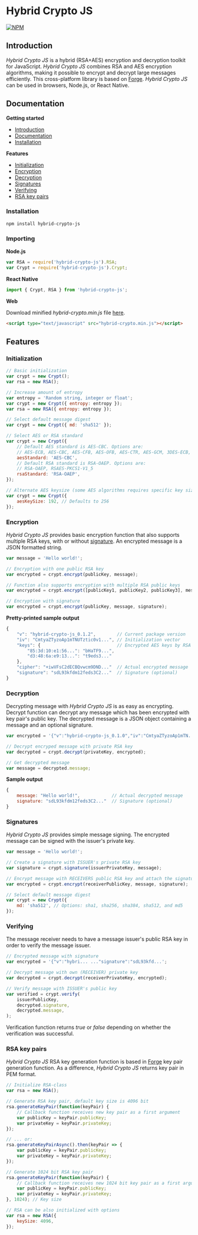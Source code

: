 # Hybrid Crypto JS

[![NPM](https://nodei.co/npm/hybrid-crypto-js.png)](https://nodei.co/npm/hybrid-crypto-js/)

## Introduction

<a name="introduction"></a>

_Hybrid Crypto JS_ is a hybrid (RSA+AES) encryption and decryption toolkit for JavaScript. _Hybrid Crypto JS_ combines RSA and AES encryption algorithms, making it possible to encrypt and decrypt large messages efficiently. This cross-platform library is based on [Forge](https://github.com/digitalbazaar/forge). _Hybrid Crypto JS_ can be used in browsers, Node.js, or React Native.

## Documentation

<a name="documentation"></a>

**Getting started**

-   [Introduction](#introduction)
-   [Documentation](#documentation)
-   [Installation](#installation)

**Features**

-   [Initialization](#initialization)
-   [Encryption](#encryption)
-   [Decryption](#decryption)
-   [Signatures](#signatures)
-   [Verifying](#verifying)
-   [RSA key pairs](#rsa-key-pairs)

### Installation

<a name="installation"></a>

```
npm install hybrid-crypto-js
```

### Importing

**Node.js**

```js
var RSA = require('hybrid-crypto-js').RSA;
var Crypt = require('hybrid-crypto-js').Crypt;
```

**React Native**

```js
import { Crypt, RSA } from 'hybrid-crypto-js';
```

**Web**

Download minified _hybrid-crypto.min.js_ file [here](https://raw.githubusercontent.com/juhoen/hybrid-crypto-js/master/web/hybrid-crypto.min.js).

```html
<script type="text/javascript" src="hybrid-crypto.min.js"></script>
```

## Features

### Initialization

<a name="initialization"></a>

```js
// Basic initialization
var crypt = new Crypt();
var rsa = new RSA();

// Increase amount of entropy
var entropy = 'Random string, integer or float';
var crypt = new Crypt({ entropy: entropy });
var rsa = new RSA({ entropy: entropy });

// Select default message digest
var crypt = new Crypt({ md: 'sha512' });

// Select AES or RSA standard
var crypt = new Crypt({
    // Default AES standard is AES-CBC. Options are:
    // AES-ECB, AES-CBC, AES-CFB, AES-OFB, AES-CTR, AES-GCM, 3DES-ECB, 3DES-CBC, DES-ECB, DES-CBC
    aesStandard: 'AES-CBC',
    // Default RSA standard is RSA-OAEP. Options are:
    // RSA-OAEP, RSAES-PKCS1-V1_5
    rsaStandard: 'RSA-OAEP',
});

// Alternate AES keysize (some AES algorithms requires specific key size)
var crypt = new Crypt({
    aesKeySize: 192, // Defaults to 256
});
```

### Encryption

<a name="encryption"></a>

_Hybrid Crypto JS_ provides basic encryption function that also supports multiple RSA keys, with or without [signature](#signatures). An encrypted message is a JSON formatted string.

```js
var message = 'Hello world!';

// Encryption with one public RSA key
var encrypted = crypt.encrypt(publicKey, message);

// Function also supports encryption with multiple RSA public keys
var encrypted = crypt.encrypt([publicKey1, publicKey2, publicKey3], message);

// Encryption with signature
var encrypted = crypt.encrypt(publicKey, message, signature);
```

**Pretty-printed sample output**

```js
{
    "v": "hybrid-crypto-js_0.1.2",        // Current package version
    "iv": "CmtyaZTyzoAp1mTNUTztic0v1...", // Initialization vector
    "keys": {                             // Encrypted AES keys by RSA fingerprints
        "85:3d:10:e1:56...": "bHaTF9...",
        "d3:48:6a:e9:13...": "t9eds3..."
    },
    "cipher": "+iwVFsC2dECBQvwcm9DND..."  // Actual encrypted message
    "signature": "sdL93kfdm12feds3C2..."  // Signature (optional)
}

```

### Decryption

<a name="decryption"></a>

Decrypting message with _Hybrid Crypto JS_ is as easy as encrypting. Decrypt function can decrypt any message which has been encrypted with key pair's public key. The decrypted message is a JSON object containing a message and an optional signature.

```js
var encrypted = '{"v":"hybrid-crypto-js_0.1.0","iv":"CmtyaZTyzoAp1mTN...';

// Decrypt encryped message with private RSA key
var decrypted = crypt.decrypt(privateKey, encrypted);

// Get decrypted message
var message = decrypted.message;
```

**Sample output**

```js
{
    message: "Hello world!",            // Actual decrypted message
    signature: "sdL93kfdm12feds3C2..."  // Signature (optional)
}
```

### Signatures

<a name="signatures"></a>

_Hybrid Crypto JS_ provides simple message signing. The encrypted message can be signed with the issuer's private key.

```js
var message = 'Hello world!';

// Create a signature with ISSUER's private RSA key
var signature = crypt.signature(issuerPrivateKey, message);

// Encrypt message with RECEIVERS public RSA key and attach the signature
var encrypted = crypt.encrypt(receiverPublicKey, message, signature);

// Select default message digest
var crypt = new Crypt({
    md: 'sha512', // Options: sha1, sha256, sha384, sha512, and md5
});
```

### Verifying

<a name="verifying"></a>

The message receiver needs to have a message issuer's public RSA key in order to verify the message issuer.

```js
// Encrypted message with signature
var encrypted = '{"v":"hybri... ..."signature":"sdL93kfd...';

// Decrypt message with own (RECEIVER) private key
var decrypted = crypt.decrypt(receiverPrivateKey, encrypted);

// Verify message with ISSUER's public key
var verified = crypt.verify(
    issuerPublicKey,
    decrypted.signature,
    decrypted.message,
);
```

Verification function returns _true_ or _false_ depending on whether the verification was successful.

### RSA key pairs

<a name="rsa-key-pairs"></a>

_Hybrid Crypto JS_ RSA key generation function is based in [Forge](https://github.com/digitalbazaar/forge#rsa) key pair generation function. As a difference, _Hybrid Crypto JS_ returns key pair in PEM format.

```js
// Initialize RSA-class
var rsa = new RSA();

// Generate RSA key pair, default key size is 4096 bit
rsa.generateKeyPair(function(keyPair) {
    // Callback function receives new key pair as a first argument
    var publicKey = keyPair.publicKey;
    var privateKey = keyPair.privateKey;
});

// ... or:
rsa.generateKeyPairAsync().then(keyPair => {
    var publicKey = keyPair.publicKey;
    var privateKey = keyPair.privateKey;
});

// Generate 1024 bit RSA key pair
rsa.generateKeyPair(function(keyPair) {
    // Callback function receives new 1024 bit key pair as a first argument
    var publicKey = keyPair.publicKey;
    var privateKey = keyPair.privateKey;
}, 1024); // Key size

// RSA can be also initialized with options
var rsa = new RSA({
    keySize: 4096,
});
```
